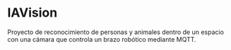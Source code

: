 # IAVision
Proyecto de reconocimiento de personas y animales dentro de un espacio con una cámara que controla un brazo robótico mediante MQTT.
